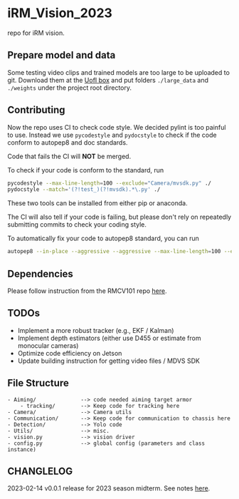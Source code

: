 # iRM_Vision_2023

repo for iRM vision.

## Prepare model and data

Some testing video clips and trained models are too large to be uploaded to
git. Download them at the [UofI box](https://uofi.box.com/s/i6zahotr9id35hurjzy2bq3dcfz0085e)
and put folders `./large_data` and `./weights` under the project root directory.

## Contributing

Now the repo uses CI to check code style. We decided pylint is too painful to use.
Instead we use `pycodestyle` and `pydocstyle` to check if the code conform to autopep8
and doc standards.

Code that fails the CI will **NOT** be merged.

To check if your code is conform to the standard, run

```bash
pycodestyle --max-line-length=100 --exclude="Camera/mvsdk.py" ./
pydocstyle --match='(?!test_)(?!mvsdk).*\.py' ./
```

These two tools can be installed from either pip or anaconda.

The CI will also tell if your code is failing, but please don't rely on repeatedly submitting
commits to check your coding style.

To automatically fix your code to autopep8 standard, you can run

```bash
autopep8 --in-place --aggressive --aggressive --max-line-length=100 --exclude="mvsdk.py" --recursive .
```

## Dependencies

Please follow instruction from the RMCV101 repo [here](https://github.com/illini-robomaster/RM_CV_101/blob/master/INSTALL.md).

## TODOs

- Implement a more robust tracker (e.g., EKF / Kalman)
- Implement depth estimators (either use D455 or estimate from monocular cameras)
- Optimize code efficiency on Jetson
- Update building instruction for getting video files / MDVS SDK

## File Structure

```
- Aiming/              --> code needed aiming target armor
    - tracking/        --> Keep code for tracking here
- Camera/              --> Camera utils
- Communication/       --> Keep code for communication to chassis here
- Detection/           --> Yolo code
- Utils/               --> misc.
- vision.py            --> vision driver
- config.py            --> global config (parameters and class instance)
```

## CHANGLELOG

2023-02-14 v0.0.1 release for 2023 season midterm. See notes [here](https://github.com/illini-robomaster/iRM_Vision_2023/pull/1).
